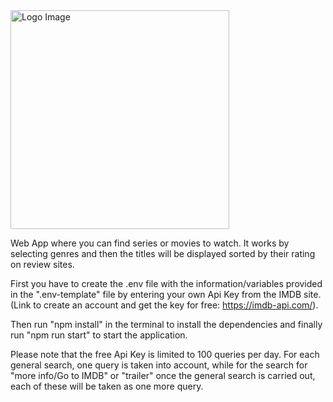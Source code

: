  <img src="https://cdn.discordapp.com/attachments/894702938386210896/997024365529014302/Logo.png" width="350" title="Logo Image">

Web App where you can find series or movies to watch. It works by selecting genres and then the titles will be displayed sorted by their rating on review sites.

First you have to create the .env file with the information/variables provided in the ".env-template" file by entering your own Api Key from the IMDB site. (Link to create an account and get the key for free: https://imdb-api.com/).

Then run "npm install" in the terminal to install the dependencies and finally run "npm run start" to start the application.

Please note that the free Api Key is limited to 100 queries per day. For each general search, one query is taken into account, while for the search for "more info/Go to IMDB" or "trailer" once the general search is carried out, each of these will be taken as one more query.
